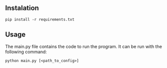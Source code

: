 ## Instalation

```
pip install -r requirements.txt
```

## Usage

The main.py file contains the code to run the program. It can be run with the following command:

```
python main.py [<path_to_config>]
```

